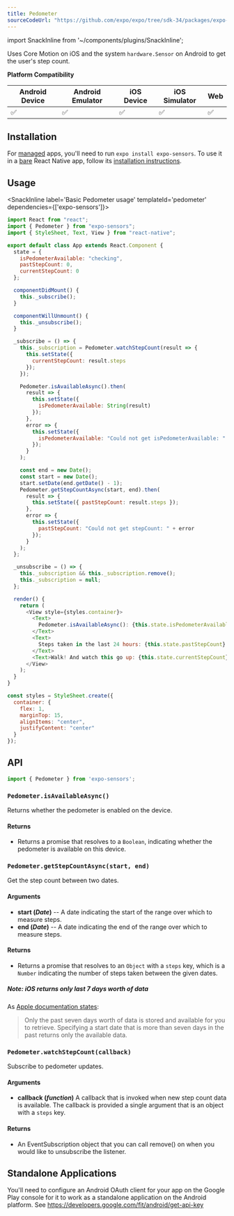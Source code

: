 ```yaml
---
title: Pedometer
sourceCodeUrl: "https://github.com/expo/expo/tree/sdk-34/packages/expo-sensors"
---
```


import SnackInline from '~/components/plugins/SnackInline';

Uses Core Motion on iOS and the system `hardware.Sensor` on Android to get the user's step count.

**Platform Compatibility**

| Android Device | Android Emulator | iOS Device | iOS Simulator |  Web  |
| ------ | ---------- | ------ | ------ | ------ |
| ✅     |  ✅     | ✅     | ✅     | ✅    |

## Installation

For [managed](../../introduction/managed-vs-bare/#managed-workflow) apps, you'll need to run `expo install expo-sensors`. To use it in a [bare](../../introduction/managed-vs-bare/#bare-workflow) React Native app, follow its [installation instructions](https://github.com/expo/expo/tree/master/packages/expo-sensors).

## Usage

<SnackInline label='Basic Pedometer usage' templateId='pedometer' dependencies={['expo-sensors']}>

```javascript
import React from "react";
import { Pedometer } from "expo-sensors";
import { StyleSheet, Text, View } from "react-native";

export default class App extends React.Component {
  state = {
    isPedometerAvailable: "checking",
    pastStepCount: 0,
    currentStepCount: 0
  };

  componentDidMount() {
    this._subscribe();
  }

  componentWillUnmount() {
    this._unsubscribe();
  }

  _subscribe = () => {
    this._subscription = Pedometer.watchStepCount(result => {
      this.setState({
        currentStepCount: result.steps
      });
    });

    Pedometer.isAvailableAsync().then(
      result => {
        this.setState({
          isPedometerAvailable: String(result)
        });
      },
      error => {
        this.setState({
          isPedometerAvailable: "Could not get isPedometerAvailable: " + error
        });
      }
    );

    const end = new Date();
    const start = new Date();
    start.setDate(end.getDate() - 1);
    Pedometer.getStepCountAsync(start, end).then(
      result => {
        this.setState({ pastStepCount: result.steps });
      },
      error => {
        this.setState({
          pastStepCount: "Could not get stepCount: " + error
        });
      }
    );
  };

  _unsubscribe = () => {
    this._subscription && this._subscription.remove();
    this._subscription = null;
  };

  render() {
    return (
      <View style={styles.container}>
        <Text>
          Pedometer.isAvailableAsync(): {this.state.isPedometerAvailable}
        </Text>
        <Text>
          Steps taken in the last 24 hours: {this.state.pastStepCount}
        </Text>
        <Text>Walk! And watch this go up: {this.state.currentStepCount}</Text>
      </View>
    );
  }
}

const styles = StyleSheet.create({
  container: {
    flex: 1,
    marginTop: 15,
    alignItems: "center",
    justifyContent: "center"
  }
});

```
</SnackInline>

## API

```js
import { Pedometer } from 'expo-sensors';
```

### `Pedometer.isAvailableAsync()`

Returns whether the pedometer is enabled on the device.

#### Returns

- Returns a promise that resolves to a `Boolean`, indicating whether the pedometer is available on this device.

### `Pedometer.getStepCountAsync(start, end)`

Get the step count between two dates.

#### Arguments

- **start (_Date_)** -- A date indicating the start of the range over which to measure steps.
- **end (_Date_)** -- A date indicating the end of the range over which to measure steps.

#### Returns

- Returns a promise that resolves to an `Object` with a `steps` key, which is a `Number` indicating the number of steps taken between the given dates.

##### Note: iOS returns only last 7 days worth of data

As [Apple documentation states](https://developer.apple.com/documentation/coremotion/cmpedometer/1613946-querypedometerdatafromdate?language=objc):

> Only the past seven days worth of data is stored and available for you to retrieve. Specifying a start date that is more than seven days in the past returns only the available data.

### `Pedometer.watchStepCount(callback)`

Subscribe to pedometer updates.

#### Arguments

- **callback (_function_)** A callback that is invoked when new step count data is available. The callback is provided a single argument that is an object with a `steps` key.

#### Returns

- An EventSubscription object that you can call remove() on when you would like to unsubscribe the listener.

## Standalone Applications

You'll need to configure an Android OAuth client for your app on the Google Play console for it to work as a standalone application on the Android platform. See https://developers.google.com/fit/android/get-api-key
